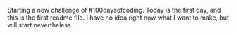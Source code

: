 Starting a new challenge of #100daysofcoding. Today is the first day, and this is the first readme file. I have no idea right now what I want to make, but will start nevertheless.
